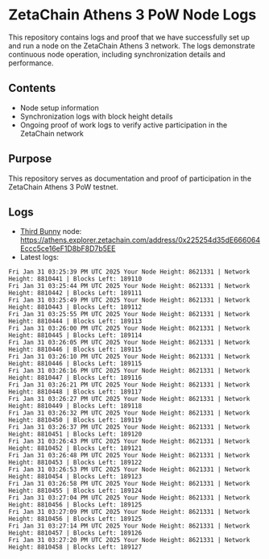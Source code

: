 # ZetaChain Athens 3 PoW Node Logs
This repository contains logs and proof that we have successfully set up and run a node on the ZetaChain Athens 3 network. The logs demonstrate continuous node operation, including synchronization details and performance.

## Contents
- Node setup information
- Synchronization logs with block height details
- Ongoing proof of work logs to verify active participation in the ZetaChain network

## Purpose
This repository serves as documentation and proof of participation in the ZetaChain Athens 3 PoW testnet.

## Logs

- [Third Bunny](https://thirdbunny.xyz/) node: https://athens.explorer.zetachain.com/address/0x225254d35dE666064Eccc5ce16eF1D8bF8D7b5EE
- Latest logs:
```
Fri Jan 31 03:25:39 PM UTC 2025 Your Node Height: 8621331 | Network Height: 8810441 | Blocks Left: 189110
Fri Jan 31 03:25:44 PM UTC 2025 Your Node Height: 8621331 | Network Height: 8810442 | Blocks Left: 189111
Fri Jan 31 03:25:49 PM UTC 2025 Your Node Height: 8621331 | Network Height: 8810443 | Blocks Left: 189112
Fri Jan 31 03:25:55 PM UTC 2025 Your Node Height: 8621331 | Network Height: 8810444 | Blocks Left: 189113
Fri Jan 31 03:26:00 PM UTC 2025 Your Node Height: 8621331 | Network Height: 8810445 | Blocks Left: 189114
Fri Jan 31 03:26:05 PM UTC 2025 Your Node Height: 8621331 | Network Height: 8810446 | Blocks Left: 189115
Fri Jan 31 03:26:10 PM UTC 2025 Your Node Height: 8621331 | Network Height: 8810446 | Blocks Left: 189115
Fri Jan 31 03:26:16 PM UTC 2025 Your Node Height: 8621331 | Network Height: 8810447 | Blocks Left: 189116
Fri Jan 31 03:26:21 PM UTC 2025 Your Node Height: 8621331 | Network Height: 8810448 | Blocks Left: 189117
Fri Jan 31 03:26:27 PM UTC 2025 Your Node Height: 8621331 | Network Height: 8810449 | Blocks Left: 189118
Fri Jan 31 03:26:32 PM UTC 2025 Your Node Height: 8621331 | Network Height: 8810450 | Blocks Left: 189119
Fri Jan 31 03:26:37 PM UTC 2025 Your Node Height: 8621331 | Network Height: 8810451 | Blocks Left: 189120
Fri Jan 31 03:26:43 PM UTC 2025 Your Node Height: 8621331 | Network Height: 8810452 | Blocks Left: 189121
Fri Jan 31 03:26:48 PM UTC 2025 Your Node Height: 8621331 | Network Height: 8810453 | Blocks Left: 189122
Fri Jan 31 03:26:53 PM UTC 2025 Your Node Height: 8621331 | Network Height: 8810454 | Blocks Left: 189123
Fri Jan 31 03:26:58 PM UTC 2025 Your Node Height: 8621331 | Network Height: 8810455 | Blocks Left: 189124
Fri Jan 31 03:27:04 PM UTC 2025 Your Node Height: 8621331 | Network Height: 8810456 | Blocks Left: 189125
Fri Jan 31 03:27:09 PM UTC 2025 Your Node Height: 8621331 | Network Height: 8810456 | Blocks Left: 189125
Fri Jan 31 03:27:14 PM UTC 2025 Your Node Height: 8621331 | Network Height: 8810457 | Blocks Left: 189126
Fri Jan 31 03:27:20 PM UTC 2025 Your Node Height: 8621331 | Network Height: 8810458 | Blocks Left: 189127
```
